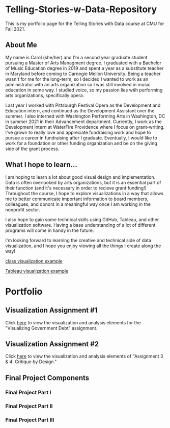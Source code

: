 # Telling-Stories-w-Data-Repository
This is my portfolio page for the Telling Stories with Data course at CMU for Fall 2021. 

## About Me
My name is Carol (she/her) and I'm a second year graduate student pursuing a Master of Arts Managment degree. I graduated with a Bachelor of Music Education degree in 2019 and spent a year as a substitute teacher in Maryland before coming to Carnegie Mellon University. Being a teacher wasn't for me for the long-term, so I decided I wanted to work as an administrator with an arts organization so I was still involved in music education in some way. I studied voice, so my passion lies wtih performing arts organizations, specifically opera. 

Last year I worked with Pittsburgh Festival Opera as the Development and Education intern, and continued as the Development Assistant over the summer. I also interned with Washington Performing Arts in Washington, DC in summer 2021 in their Advancement department. Currently, I work as the Development Intern at WaterFire Providence where I focus on grant-writing. I've grown to really love and appreciate fundraising work and hope to pursue a career in fundraising after I graduate. Eventually, I would like to work for a foundation or other funding organization and be on the giving side of the grant process. 

## What I hope to learn...
I am hoping to learn a lot about good visual design and implementation. Data is often overlooked by arts organizations, but it is an essential part of their function (and it's necessary in order to recieve grant funding!) Throughout the course, I hope to explore visualizations in a way that allows me to better communicate important information to board members, colleagues, and donors in a meaningful way once I am working in the nonprofit sector. 

I also hope to gain some technical skills using GitHub, Tableau, and other visualization software. Having a base understanding of a lot of different programs will come in handy in the future. 

I'm looking forward to learning the creative and technical side of data visualization, and I hope you enjoy viewing all the things I create along the way!

[class visualization example](datavizexample.md)

[Tableau visualization example](NewsViz.md)

# Portfolio

## Visualization Assignment #1

Click [here](visualization1.md) to view the visualization and analysis elements for the "Visualizing Government Debt" assignment.

## Visualization Assignment #2

Click [here](visualization2.md) to view the visualization and analysis elements of "Assignment 3 & 4: Critique by Design."

## Final Project Components

### Final Project Part I

### Final Project Part II

### Final Project Part III

